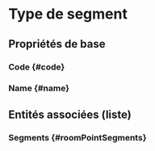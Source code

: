 # Type de segment



## Propriétés de base

### Code {#code}
        

### Name {#name}
        




## Entités associées (liste)

### Segments {#roomPointSegments}
        




<!--- THIS FILE IS GENERATED PLEASE DO NOT EDIT IT DIRECTLY --->
